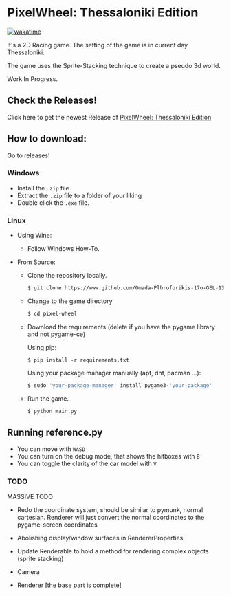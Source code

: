 # PixelWheel: Thessaloniki Edition

[![wakatime](https://wakatime.com/badge/user/018c54ba-f9f5-426e-9733-6deb502d647d/project/018df578-cfd3-4184-a4cc-c07e8a85718c.svg)](https://wakatime.com/badge/user/018c54ba-f9f5-426e-9733-6deb502d647d/project/018df578-cfd3-4184-a4cc-c07e8a85718c)

It's a 2D Racing game. The setting of the game is in current day Thessaloniki.

The game uses the Sprite-Stacking technique to create a pseudo 3d world.

Work In Progress.

## Check the Releases!

Click here to get the newest Release of [PixelWheel: Thessaloniki Edition](https://github.com/Omada-Plhroforikis-17o-GEL-13o-GYM/pixel-wheel/releases)

## How to download:

Go to releases!

### Windows
 - Install the `.zip` file
 - Extract the `.zip` file to a folder of your liking
 - Double click the `.exe` file. 

### Linux
 - Using Wine:

    - Follow Windows How-To.

 - From Source: 
    - Clone the repository locally.

        ``` bash
        $ git clone https://www.github.com/Omada-Plhroforikis-17o-GEL-13o-GYM/pixel-wheel.git
        ```    

    - Change to the game directory

        ``` bash
        $ cd pixel-wheel
        ```

    - Download the requirements (delete if you have the pygame library and not pygame-ce)
    
        Using pip:
        ```
        $ pip install -r requirements.txt
        ```
        Using your package manager manually (apt, dnf, pacman ...):

        ``` bash
        $ sudo 'your-package-manager' install pygame3-'your-package'
        ```

    - Run the game.

        ``` bash
        $ python main.py
        ```

## Running reference.py
- You can move with `WASD` 
- You can turn on the debug mode, that shows the hitboxes with `B`
- You can toggle the clarity of the car model with `V` 

### TODO

MASSIVE TODO
- Redo the coordinate system, should be similar to pymunk, normal cartesian. Renderer will just convert the normal coordinates to the pygame-screen coordinates

- Abolishing display/window surfaces in RendererProperties 
- Update Renderable to hold a method for rendering complex objects (sprite stacking)
- Camera
- Renderer [the base part is complete]
